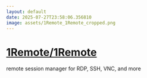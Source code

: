 ```yaml
---
layout: default
date: 2025-07-27T23:58:06.356810
image: assets/1Remote_1Remote_cropped.png
---
```


# [1Remote/1Remote](https://github.com/1Remote/1Remote)

remote session manager for RDP, SSH, VNC, and more
